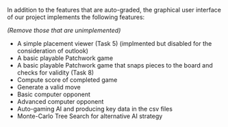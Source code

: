 In addition to the features that are auto-graded, the graphical user interface
of our project implements the following features:

*(Remove those that are unimplemented)*

 - A simple placement viewer (Task 5) (implmented but disabled for the consideration of outlook)
 - A basic playable Patchwork game
 - A basic playable Patchwork game that snaps pieces to the board and checks for validity (Task 8)
 - Compute score of completed game
 - Generate a valid move
 - Basic computer opponent
 - Advanced computer opponent
 - Auto-gaming AI and producing key data in the csv files
 - Monte-Carlo Tree Search for alternative AI strategy
 
